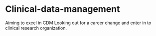 # Clinical-data-management
Aiming to excel in CDM
Looking out for a career change and enter in to clinical research organization. 
